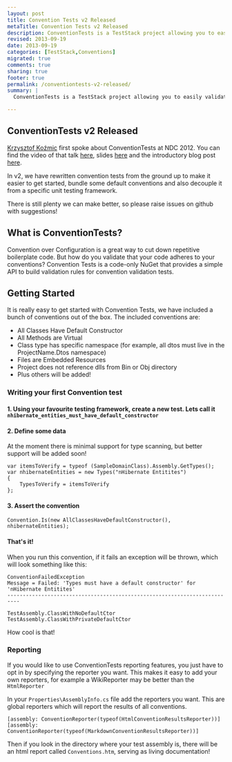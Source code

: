 ```yaml
---
layout: post
title: Convention Tests v2 Released
metaTitle: Convention Tests v2 Released
description: ConventionTests is a TestStack project allowing you to easily validate and document your project conventions
revised: 2013-09-19
date: 2013-09-19
categories: [TestStack,Conventions]
migrated: true
comments: true
sharing: true
footer: true
permalink: /conventiontests-v2-released/
summary: | 
  ConventionTests is a TestStack project allowing you to easily validate and document your project conventions

---
```

## ConventionTests v2 Released
[Krzysztof Koźmic](https://github.com/kkozmic) first spoke about ConventionTests at NDC 2012. You can find the video of that talk [here](http://vimeo.com/43676874), slides [here](http://kozmic.pl/presentations/) and the introductory blog post [here](http://kozmic.pl/2012/06/14/using-conventiontests/).

In v2, we have rewritten convention tests from the ground up to make it easier to get started, bundle some default conventions and also decouple it from a specific unit testing framework.

There is still plenty we can make better, so please raise issues on github with suggestions!

## What is ConventionTests?

Convention over Configuration is a great way to cut down repetitive boilerplate code. But how do you validate that your code adheres to your conventions? Convention Tests is a code-only NuGet that provides a simple API to build validation rules for convention validation tests.
<!-- more -->
## Getting Started
It is really easy to get started with Convention Tests, we have included a bunch of conventions out of the box. The included conventions are:

 - All Classes Have Default Constructor 
 - All Methods are Virtual
 - Class type has specific namespace (for example, all dtos must live in the ProjectName.Dtos namespace)
 - Files are Embedded Resources
 - Project does not reference dlls from Bin or Obj directory
 - Plus others will be added!

### Writing your first Convention test
#### 1. Using your favourite testing framework, create a new test. Lets call it `nhibernate_entities_must_have_default_constructor`

#### 2. Define some data
At the moment there is minimal support for type scanning, but better support will be added soon!

    var itemsToVerify = typeof (SampleDomainClass).Assembly.GetTypes();
    var nhibernateEntities = new Types("nHibernate Entitites")
    {
        TypesToVerify = itemsToVerify
    };
    
#### 3. Assert the convention
`Convention.Is(new AllClassesHaveDefaultConstructor(), nhibernateEntities);`

#### That's it!
When you run this convention, if it fails an exception will be thrown, which will look something like this:

    ConventionFailedException
    Message = Failed: 'Types must have a default constructor' for 'nHibernate Entitites'
    --------------------------------------------------------------------------
	
    TestAssembly.ClassWithNoDefaultCtor
    TestAssembly.ClassWithPrivateDefaultCtor

How cool is that!

### Reporting
If you would like to use ConventionTests reporting features, you just have to opt in by specifying the reporter you want. This makes it easy to add your own reporters, for example a WikiReporter may be better than the `HtmlReporter`

In your `Properties\AssemblyInfo.cs` file add the reporters you want. This are global reporters which will report the results of all conventions.

    [assembly: ConventionReporter(typeof(HtmlConventionResultsReporter))]
    [assembly: ConventionReporter(typeof(MarkdownConventionResultsReporter))]

Then if you look in the directory where your test assembly is, there will be an html report called `Conventions.htm`, serving as living documentation!
